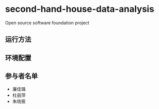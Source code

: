 # second-hand-house-data-analysis
Open source software foundation project

## 运行方法


## 环境配置


## 参与者名单
* 廉佳璐
* 杜丽萍
* 朱晓筱
